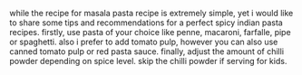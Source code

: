while the recipe for masala pasta recipe is extremely simple, yet i would like to share some tips and recommendations for a perfect spicy indian pasta recipes. firstly, use pasta of your choice like penne, macaroni, farfalle, pipe or spaghetti. also i prefer to add tomato pulp, however you can also use canned tomato pulp or red pasta sauce. finally, adjust the amount of chilli powder depending on spice level. skip the chilli powder if serving for kids.